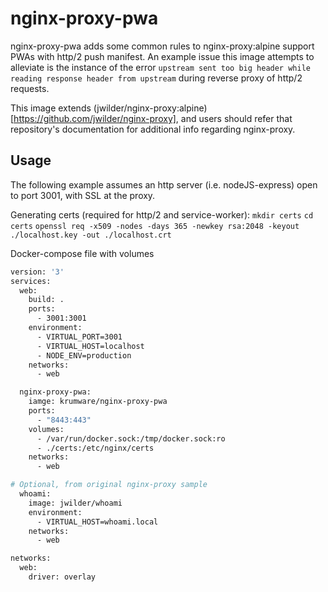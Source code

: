 # nginx-proxy-pwa

nginx-proxy-pwa adds some common rules to nginx-proxy:alpine support PWAs with http/2 push manifest.
An example issue this image attempts to alleviate is the instance of the error `upstream sent too big header while reading response header from upstream` during reverse proxy of http/2 requests.

This image extends (jwilder/nginx-proxy:alpine)[https://github.com/jwilder/nginx-proxy], and users should refer that repository's documentation for additional info regarding nginx-proxy.

## Usage

The following example assumes an http server (i.e. nodeJS-express) open to port 3001, with SSL at the proxy.

Generating certs (required for http/2 and service-worker):
`mkdir certs`
`cd certs`
`openssl req -x509 -nodes -days 365 -newkey rsa:2048 -keyout ./localhost.key -out ./localhost.crt`

Docker-compose file with volumes
```dockerfile
version: '3'
services:
  web:
    build: .
    ports:
      - 3001:3001
    environment:
      - VIRTUAL_PORT=3001
      - VIRTUAL_HOST=localhost
      - NODE_ENV=production
    networks:
      - web

  nginx-proxy-pwa:
    iamge: krumware/nginx-proxy-pwa
    ports:
      - "8443:443"
    volumes:
      - /var/run/docker.sock:/tmp/docker.sock:ro
      - ./certs:/etc/nginx/certs
    networks:
      - web

# Optional, from original nginx-proxy sample
  whoami:
    image: jwilder/whoami
    environment:
      - VIRTUAL_HOST=whoami.local
    networks:
      - web

networks:
  web:
    driver: overlay
```
